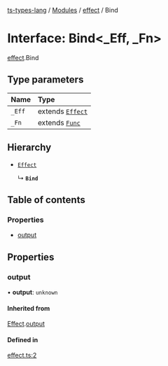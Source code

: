 [ts-types-lang](../README.md) / [Modules](../modules.md) / [effect](../modules/effect.md) / Bind

# Interface: Bind<_Eff, _Fn\>

[effect](../modules/effect.md).Bind

## Type parameters

| Name | Type |
| :------ | :------ |
| `_Eff` | extends [`Effect`](effect.Effect.md) |
| `_Fn` | extends [`Func`](../modules/effect.md#func) |

## Hierarchy

- [`Effect`](effect.Effect.md)

  ↳ **`Bind`**

## Table of contents

### Properties

- [output](effect.Bind.md#output)

## Properties

### output

• **output**: `unknown`

#### Inherited from

[Effect](effect.Effect.md).[output](effect.Effect.md#output)

#### Defined in

[effect.ts:2](https://github.com/phenax/ts-types-runtime-environment/blob/6c7b4f3/stdlib/effect.ts#L2)
